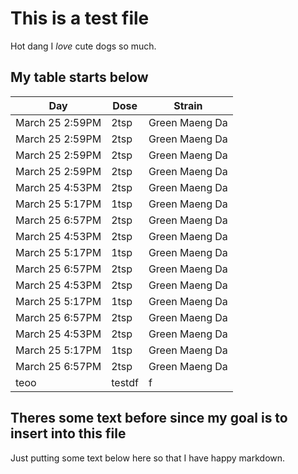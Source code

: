 # This is a test file
Hot dang I *love* cute dogs so much.

## My table starts below

| Day                | Dose    | Strain            |
| ------------------ | ------- | ----------------- |
| March 25 2:59PM    | 2tsp    | Green Maeng Da    |
| March 25 2:59PM    | 2tsp    | Green Maeng Da    |
| March 25 2:59PM    | 2tsp    | Green Maeng Da    |
| March 25 2:59PM    | 2tsp    | Green Maeng Da    |
| March 25 4:53PM    | 2tsp    | Green Maeng Da    |
| March 25 5:17PM    | 1tsp    | Green Maeng Da    |
| March 25 6:57PM    | 2tsp    | Green Maeng Da    |
| March 25 4:53PM    | 2tsp    | Green Maeng Da    |
| March 25 5:17PM    | 1tsp    | Green Maeng Da    |
| March 25 6:57PM    | 2tsp    | Green Maeng Da    |
| March 25 4:53PM    | 2tsp    | Green Maeng Da    |
| March 25 5:17PM    | 1tsp    | Green Maeng Da    |
| March 25 6:57PM    | 2tsp    | Green Maeng Da    |
| March 25 4:53PM    | 2tsp    | Green Maeng Da    |
| March 25 5:17PM    | 1tsp    | Green Maeng Da    |
| March 25 6:57PM    | 2tsp    | Green Maeng Da    |
| teoo | testdf | f | boogie | woogie | BEANS | IN | MY | MOUTH | 

## Theres some text before since my goal is to insert into this file
Just putting some text below here so that I have happy markdown.

